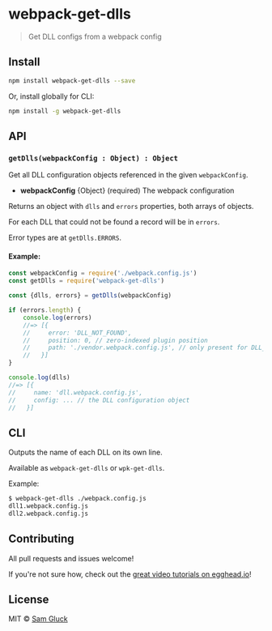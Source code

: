 # webpack-get-dlls

> Get DLL configs from a webpack config

## Install

```bash
npm install webpack-get-dlls --save
```

Or, install globally for CLI:

```bash
npm install -g webpack-get-dlls
```

## API

### `getDlls(webpackConfig : Object) : Object`

Get all DLL configuration objects referenced in the given `webpackConfig`.

- __webpackConfig__ {Object} (required) The webpack configuration

Returns an object with `dlls` and `errors` properties, both arrays of objects.

For each DLL that could not be found a record will be in `errors`.

Error types are at `getDlls.ERRORS`. 

#### Example:

```js
const webpackConfig = require('./webpack.config.js')
const getDlls = require('webpack-get-dlls')

const {dlls, errors} = getDlls(webpackConfig)

if (errors.length) {
    console.log(errors)
    //=> [{
    //     error: 'DLL_NOT_FOUND',
    //     position: 0, // zero-indexed plugin position
    //     path: './vendor.webpack.config.js', // only present for DLL_NOT_FOUND
    //   }] 
}

console.log(dlls) 
//=> [{ 
//     name: 'dll.webpack.config.js',
//     config: ... // the DLL configuration object 
//   }]
```

## CLI

Outputs the name of each DLL on its own line.

Available as `webpack-get-dlls` or `wpk-get-dlls`.

Example:

```bash
$ webpack-get-dlls ./webpack.config.js
dll1.webpack.config.js
dll2.webpack.config.js
```

## Contributing

All pull requests and issues welcome!

If you're not sure how, check out the [great video tutorials on egghead.io](http://bit.ly/2aVzthz)!

## License

MIT © [Sam Gluck](github.com/sdgluck)
